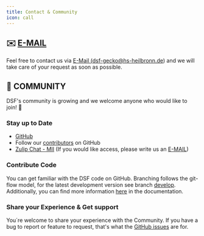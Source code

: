 ```yaml
---
title: Contact & Community
icon: call
---
```

## :envelope: <a href="mailto:dsf-gecko@hs-heilbronn.de"> E-MAIL</a>
Feel free to contact us via <a href="mailto:dsf-gecko@hs-heilbronn.de"> E-Mail (dsf-gecko@hs-heilbronn.de)</a> and we will take care of your request as soon as possible.


## :busts_in_silhouette: COMMUNITY
DSF's community is growing and we welcome anyone who would like to join! :rocket:

### Stay up to Date
- [GitHub](https://github.com/datasharingframework/dsf)
- Follow our [contributors](/about/learnmore/team.md) on GitHub
- [Zulip Chat - MII](https://mii.zulipchat.com) (If you would like access, please write us an <a href="mailto:dsf-gecko@hs-heilbronn.de">E-MAIL</a>)

### Contribute Code
You can get familiar with the DSF code on GitHub. Branching follows the git-flow model, for the latest development version see branch [develop](https://github.com/datasharingframework/dsf/tree/develop). Additionally, you can find more information [here](/stable/) in the documentation.

### Share your Experience & Get support 
You´re welcome to share your experience with the Community. If you have a bug to report or feature to request, that's what the [GitHub issues](https://github.com/datasharingframework/dsf/issues) are for. 